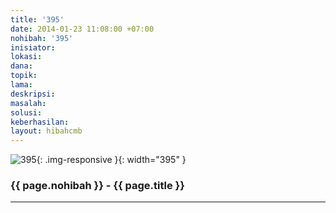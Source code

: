 ```yaml
---
title: '395'
date: 2014-01-23 11:08:00 +07:00
nohibah: '395'
inisiator:
lokasi:
dana:
topik:
lama:
deskripsi:
masalah:
solusi:
keberhasilan:
layout: hibahcmb
---
```


![395](/static/img/hibahcmb/395.png){: .img-responsive }{: width="395" }

### {{ page.nohibah }} - {{ page.title }}

---
